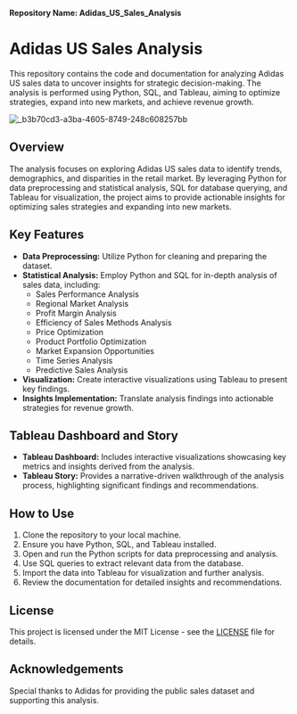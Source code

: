 **Repository Name: Adidas_US_Sales_Analysis**

# Adidas US Sales Analysis

This repository contains the code and documentation for analyzing Adidas US sales data to uncover insights for strategic decision-making. The analysis is performed using Python, SQL, and Tableau, aiming to optimize strategies, expand into new markets, and achieve revenue growth.

![_b3b70cd3-a3ba-4605-8749-248c608257bb](https://github.com/cphoenix-07/Adidas-Sales-Analysis/assets/71826054/f791dfb9-ffc8-4a8f-a278-177dc25c9dfb)


## Overview

The analysis focuses on exploring Adidas US sales data to identify trends, demographics, and disparities in the retail market. By leveraging Python for data preprocessing and statistical analysis, SQL for database querying, and Tableau for visualization, the project aims to provide actionable insights for optimizing sales strategies and expanding into new markets.

## Key Features

- **Data Preprocessing:** Utilize Python for cleaning and preparing the dataset.
- **Statistical Analysis:** Employ Python and SQL for in-depth analysis of sales data, including:
  - Sales Performance Analysis
  - Regional Market Analysis
  - Profit Margin Analysis
  - Efficiency of Sales Methods Analysis
  - Price Optimization
  - Product Portfolio Optimization
  - Market Expansion Opportunities
  - Time Series Analysis
  - Predictive Sales Analysis
- **Visualization:** Create interactive visualizations using Tableau to present key findings.
- **Insights Implementation:** Translate analysis findings into actionable strategies for revenue growth.


## Tableau Dashboard and Story

- **Tableau Dashboard:** Includes interactive visualizations showcasing key metrics and insights derived from the analysis.
- **Tableau Story:** Provides a narrative-driven walkthrough of the analysis process, highlighting significant findings and recommendations.

## How to Use

1. Clone the repository to your local machine.
2. Ensure you have Python, SQL, and Tableau installed.
3. Open and run the Python scripts for data preprocessing and analysis.
4. Use SQL queries to extract relevant data from the database.
5. Import the data into Tableau for visualization and further analysis.
6. Review the documentation for detailed insights and recommendations.


## License

This project is licensed under the MIT License - see the [LICENSE](LICENSE) file for details.

## Acknowledgements

Special thanks to Adidas for providing the public sales dataset and supporting this analysis.
